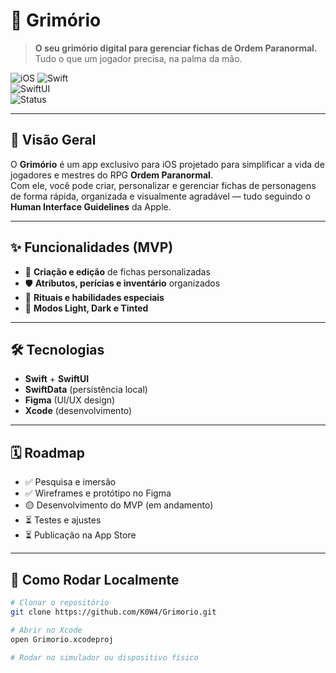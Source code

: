 # 📜 Grimório  
> **O seu grimório digital para gerenciar fichas de Ordem Paranormal.**  
> Tudo o que um jogador precisa, na palma da mão.

![iOS](https://img.shields.io/badge/iOS-000000?style=for-the-badge&logo=apple&logoColor=white) 
![Swift](https://img.shields.io/badge/Swift-FA7343?style=for-the-badge&logo=swift&logoColor=white)   
![SwiftUI](https://img.shields.io/badge/SwiftUI-1575F9?style=for-the-badge&logo=swift&logoColor=white)  
![Status](https://img.shields.io/badge/Status-Em%20Desenvolvimento-yellow?style=for-the-badge)

---

## 🎯 Visão Geral
O **Grimório** é um app exclusivo para iOS projetado para simplificar a vida de jogadores e mestres do RPG **Ordem Paranormal**.  
Com ele, você pode criar, personalizar e gerenciar fichas de personagens de forma rápida, organizada e visualmente agradável — tudo seguindo o **Human Interface Guidelines** da Apple.  

---

## ✨ Funcionalidades (MVP)
- 📝 **Criação e edição** de fichas personalizadas  
- 🛡 **Atributos, perícias e inventário** organizados  
- 📜 **Rituais e habilidades especiais**  
- 🎨 **Modos Light, Dark e Tinted**  

---

## 🛠 Tecnologias
- **Swift** + **SwiftUI**
- **SwiftData** (persistência local)
- **Figma** (UI/UX design)
- **Xcode** (desenvolvimento)

---

## 🗓 Roadmap
- ✅ Pesquisa e imersão  
- ✅ Wireframes e protótipo no Figma  
- 🟡 Desenvolvimento do MVP (em andamento)  
- ⏳ Testes e ajustes  
- ⏳ Publicação na App Store  

---

## 🚀 Como Rodar Localmente
```bash
# Clonar o repositório
git clone https://github.com/K0W4/Grimorio.git

# Abrir no Xcode
open Grimorio.xcodeproj

# Rodar no simulador ou dispositivo físico
